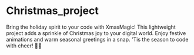 # Christmas_project
Bring the holiday spirit to your code with XmasMagic! This lightweight project adds a sprinkle of Christmas joy to your digital world. Enjoy festive animations and warm seasonal greetings in a snap. 'Tis the season to code with cheer! 🎄🌟
